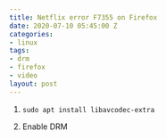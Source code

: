 ```yaml
---
title: Netflix error F7355 on Firefox
date: 2020-07-10 05:45:00 Z
categories:
- linux
tags:
- drm
- firefox
- video
layout: post
---
```


1. `sudo apt install libavcodec-extra`

2. Enable DRM

